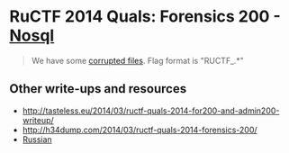 # RuCTF 2014 Quals: Forensics 200 - [Nosql](https://github.com/HackerDom/ructf-2014-quals/tree/master/tasks/nosql)

> We have some [corrupted files](nosql.7a213eefd016dadea7e9d793271ad504.zip). Flag format is "RUCTF\_.\*"

## Other write-ups and resources

* <http://tasteless.eu/2014/03/ructf-quals-2014-for200-and-admin200-writeup/>
* <http://h34dump.com/2014/03/ructf-quals-2014-forensics-200/>
* [Russian](http://akaminsky.net/ructf-2014-forensics-200-nosql/)
